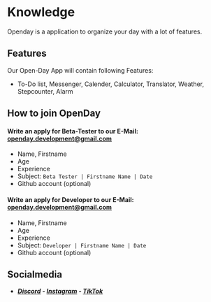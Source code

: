 # Knowledge
Openday is a application to organize your day with a lot of features.

## Features
Our Open-Day App will contain following Features:
  
* To-Do list, Messenger, Calender, Calculator, Translator, Weather, Stepcounter, Alarm

## How to join OpenDay

#### Write an apply for Beta-Tester to our E-Mail: openday.development@gmail.com
* Name, Firstname
* Age
* Experience
* Subject: `Beta Tester | Firstname Name | Date`
* Github account (optional)
  
#### Write an apply for Developer to our E-Mail: openday.development@gmail.com 
* Name, Firstname
* Age
* Experience
* Subject: `Developer | Firstname Name | Date`
* Github account (optional)
  
## Socialmedia
* ***[Discord](https://discord.gg/MYCSS5VZyY) - [Instagram](https://www.instagram.com/openday.development/)  - [TikTok](https://www.tiktok.com/@openday.development)***
